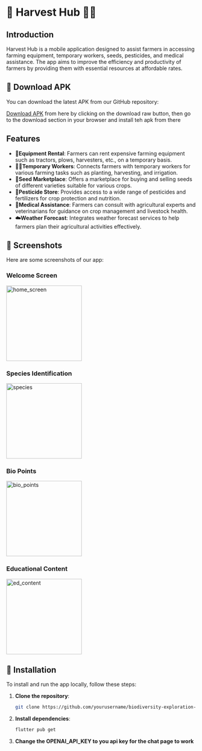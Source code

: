 # 🧺 Harvest Hub 🧑‍🌾


## Introduction

Harvest Hub is a mobile application designed to assist farmers in accessing farming equipment, temporary workers, seeds, pesticides, and medical assistance. The app aims to improve the efficiency and productivity of farmers by providing them with essential resources at affordable rates.


## 📲 Download APK

You can download the latest APK from our GitHub repository:

[Download APK](assets/app-release.apk) from here by clicking on the download raw button, then go to the download section in your browser and install teh apk from there


## Features

- **🚜Equipment Rental**: Farmers can rent expensive farming equipment such as tractors, plows, harvesters, etc., on a temporary basis.
- **👩‍🌾Temporary Workers**: Connects farmers with temporary workers for various farming tasks such as planting, harvesting, and irrigation.
- **🌱Seed Marketplace**: Offers a marketplace for buying and selling seeds of different varieties suitable for various crops.
- **🦟Pesticide Store**: Provides access to a wide range of pesticides and fertilizers for crop protection and nutrition.
- **🏥Medical Assistance**: Farmers can consult with agricultural experts and veterinarians for guidance on crop management and livestock health.
- **☁️Weather Forecast**: Integrates weather forecast services to help farmers plan their agricultural activities effectively.


## 📸 Screenshots

Here are some screenshots of our app:

### Welcome Screen
<img src="https://github.com/abhijit-23blaze/Harvest-Hub/assets/Screenshot_20240601-182806.png" alt="home_screen" width="200">

### Species Identification
<img src="https://github.com/abhijit-23blaze/Bio-Bounty/assets/169768803/dd053448-049c-42c0-a3ef-181765ab5e04" alt="species" width="200">

### Bio Points
<img src="https://github.com/abhijit-23blaze/Bio-Bounty/assets/169768803/3e03539f-a8d3-4b92-b03e-00ed4f0a797c" alt="bio_points" width="200">

### Educational Content
<img src="https://github.com/abhijit-23blaze/Bio-Bounty/assets/169768803/6506a657-e423-46f1-a9d6-2cd8b066f775" alt="ed_content" width="200">



## 🚀 Installation

To install and run the app locally, follow these steps:

1. **Clone the repository**:
   ```sh
   git clone https://github.com/yourusername/biodiversity-exploration-app.git

  2. **Install dependencies**:
     ```sh
     flutter pub get 

  3. **Change the OPENAI_API_KEY to you api key for the chat page to work**


  
